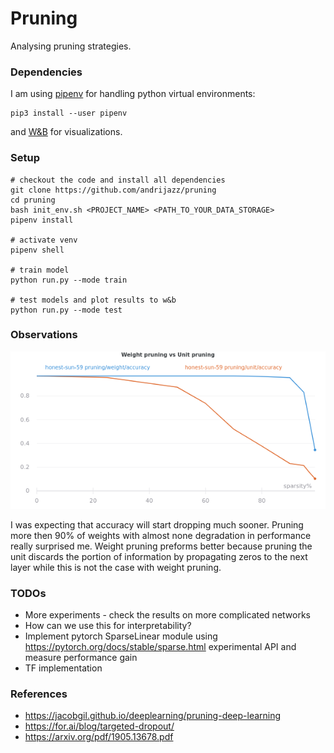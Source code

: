 # Pruning

Analysing pruning strategies.

### Dependencies

I am using [pipenv](https://pipenv-es.readthedocs.io/es/stable/) for handling python virtual environments:
```
pip3 install --user pipenv
```
and [W&B](https://www.wandb.com/) for visualizations.

### Setup

```
# checkout the code and install all dependencies
git clone https://github.com/andrijazz/pruning
cd pruning
bash init_env.sh <PROJECT_NAME> <PATH_TO_YOUR_DATA_STORAGE>
pipenv install

# activate venv
pipenv shell

# train model
python run.py --mode train

# test models and plot results to w&b
python run.py --mode test

```

### Observations

![](https://github.com/andrijazz/pruning/blob/master/docs/plot2.png)

I was expecting that accuracy will start dropping much sooner. Pruning more then 90% of weights with almost none degradation in performance really surprised me. Weight pruning preforms better because pruning the unit discards the portion of information by propagating zeros to the next layer while this is not the case with weight pruning.

### TODOs
* More experiments - check the results on more complicated networks
* How can we use this for interpretability?
* Implement pytorch SparseLinear module using https://pytorch.org/docs/stable/sparse.html experimental API and measure performance gain
* TF implementation

### References
* https://jacobgil.github.io/deeplearning/pruning-deep-learning
* https://for.ai/blog/targeted-dropout/
* https://arxiv.org/pdf/1905.13678.pdf
